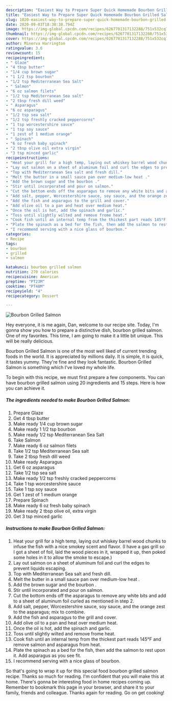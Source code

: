 ```yaml
---
description: "Easiest Way to Prepare Super Quick Homemade Bourbon Grilled Salmon"
title: "Easiest Way to Prepare Super Quick Homemade Bourbon Grilled Salmon"
slug: 1020-easiest-way-to-prepare-super-quick-homemade-bourbon-grilled-salmon
date: 2020-09-03T18:30:38.794Z
image: https://img-global.cpcdn.com/recipes/6267781317132288/751x532cq70/bourbon-grilled-salmon-recipe-main-photo.jpg
thumbnail: https://img-global.cpcdn.com/recipes/6267781317132288/751x532cq70/bourbon-grilled-salmon-recipe-main-photo.jpg
cover: https://img-global.cpcdn.com/recipes/6267781317132288/751x532cq70/bourbon-grilled-salmon-recipe-main-photo.jpg
author: Minerva Harrington
ratingvalue: 3.6
reviewcount: 15
recipeingredient:
- " Glaze"
- "4 tbsp butter"
- "1/4 cup brown sugar"
- "1 1/2 tsp bourbon"
- "1/2 tsp Mediterranean Sea Salt"
- " Salmon"
- "6 oz salmon filets"
- "1/2 tsp Mediterranean Sea salt"
- "2 tbsp fresh dill weed"
- " Asparagus"
- "6 oz asparagus"
- "1/2 tsp sea salt"
- "1/2 tsp freshly cracked peppercorns"
- "1 tsp worcestershire sauce"
- "1 tsp soy sauce"
- "1 zest of 1 medium orange"
- " Spinach"
- "6 oz fresh baby spinach"
- "2 tbsp olive oil extra virgin"
- "3 tsp minced garlic"
recipeinstructions:
- "Heat your grill for a high temp, laying out whiskey barrel wood chunks to infuse the fish with a nice smokey scent and flavor. (I have a gas grill so I got a sheet of foil, laid the wood pieces in it, wrapped it up, then poked some holes in it to allow the smoke to escape.)"
- "Lay out salmon on a sheet of aluminum foil and curl the edges to prevent liquids escaping."
- "Top with Mediterranean Sea salt and fresh dill."
- "Melt the butter in a small sauce pan over medium-low heat ."
- "Add the brown sugar and the bourbon ."
- "Stir until incorporated and pour on salmon."
- "Cut the bottom ends off the asparagus to remove any white bits and add to a sheet of aluminum foil curled as mentioned in step 2."
- "Add salt, pepper, Worcestershire sauce, soy sauce, and the orange zest to the asparagus; mix to combine."
- "Add the fish and asparagus to the grill and cover."
- "Add olive oil to a pan and heat over medium heat."
- "Once the oil is hot, add the spinach and garlic."
- "Toss until slightly wilted and remove frome heat."
- "Cook fish until an internal temp from the thickest part reads 145°F and remove salmon and asparagus from heat."
- "Plate the spinach as a bed for the fish, then add the salmon to rest upon it. Add asparagus as you see fit."
- "I recommend serving with a nice glass of bourbon."
categories:
- Recipe
tags:
- bourbon
- grilled
- salmon

katakunci: bourbon grilled salmon 
nutrition: 270 calories
recipecuisine: American
preptime: "PT23M"
cooktime: "PT48M"
recipeyield: "4"
recipecategory: Dessert

---
```



![Bourbon Grilled Salmon](https://img-global.cpcdn.com/recipes/6267781317132288/751x532cq70/bourbon-grilled-salmon-recipe-main-photo.jpg)

Hey everyone, it is me again, Dan, welcome to our recipe site. Today, I'm gonna show you how to prepare a distinctive dish, bourbon grilled salmon. One of my favorites. This time, I am going to make it a little bit unique. This will be really delicious.

Bourbon Grilled Salmon is one of the most well liked of current trending foods in the world. It is appreciated by millions daily. It is simple, it is quick, it tastes yummy. They're fine and they look fantastic. Bourbon Grilled Salmon is something which I've loved my whole life.




To begin with this recipe, we must first prepare a few components. You can have bourbon grilled salmon using 20 ingredients and 15 steps. Here is how you can achieve it.

<!--inarticleads1-->

##### The ingredients needed to make Bourbon Grilled Salmon:

1. Prepare  Glaze
1. Get 4 tbsp butter
1. Make ready 1/4 cup brown sugar
1. Make ready 1 1/2 tsp bourbon
1. Make ready 1/2 tsp Mediterranean Sea Salt
1. Take  Salmon
1. Make ready 6 oz salmon filets
1. Take 1/2 tsp Mediterranean Sea salt
1. Take 2 tbsp fresh dill weed
1. Make ready  Asparagus
1. Get 6 oz asparagus
1. Take 1/2 tsp sea salt
1. Make ready 1/2 tsp freshly cracked peppercorns
1. Take 1 tsp worcestershire sauce
1. Take 1 tsp soy sauce
1. Get 1 zest of 1 medium orange
1. Prepare  Spinach
1. Make ready 6 oz fresh baby spinach
1. Make ready 2 tbsp olive oil, extra virgin
1. Get 3 tsp minced garlic




<!--inarticleads2-->

##### Instructions to make Bourbon Grilled Salmon:

1. Heat your grill for a high temp, laying out whiskey barrel wood chunks to infuse the fish with a nice smokey scent and flavor. (I have a gas grill so I got a sheet of foil, laid the wood pieces in it, wrapped it up, then poked some holes in it to allow the smoke to escape.)
1. Lay out salmon on a sheet of aluminum foil and curl the edges to prevent liquids escaping.
1. Top with Mediterranean Sea salt and fresh dill.
1. Melt the butter in a small sauce pan over medium-low heat .
1. Add the brown sugar and the bourbon .
1. Stir until incorporated and pour on salmon.
1. Cut the bottom ends off the asparagus to remove any white bits and add to a sheet of aluminum foil curled as mentioned in step 2.
1. Add salt, pepper, Worcestershire sauce, soy sauce, and the orange zest to the asparagus; mix to combine.
1. Add the fish and asparagus to the grill and cover.
1. Add olive oil to a pan and heat over medium heat.
1. Once the oil is hot, add the spinach and garlic.
1. Toss until slightly wilted and remove frome heat.
1. Cook fish until an internal temp from the thickest part reads 145°F and remove salmon and asparagus from heat.
1. Plate the spinach as a bed for the fish, then add the salmon to rest upon it. Add asparagus as you see fit.
1. I recommend serving with a nice glass of bourbon.




So that's going to wrap it up for this special food bourbon grilled salmon recipe. Thanks so much for reading. I'm confident that you will make this at home. There's gonna be interesting food in home recipes coming up. Remember to bookmark this page in your browser, and share it to your family, friends and colleague. Thanks again for reading. Go on get cooking!
